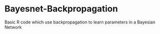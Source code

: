 # Bayesnet-Backpropagation
Basic R code which use backpropagation to learn parameters in a Bayesian Network 
